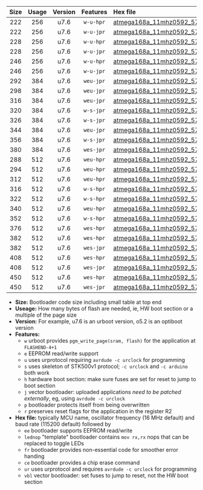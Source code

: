 |Size|Usage|Version|Features|Hex file|
|:-:|:-:|:-:|:-:|:--|
|222|256|u7.6|`w-u-hpr`|[atmega168a_11mhz0592_57600bps_ur.hex](https://raw.githubusercontent.com/stefanrueger/urboot/main//atmega168a_11mhz0592_57600bps_ur.hex)|
|222|256|u7.6|`w-u-jpr`|[atmega168a_11mhz0592_57600bps_ur_vbl.hex](https://raw.githubusercontent.com/stefanrueger/urboot/main//atmega168a_11mhz0592_57600bps_ur_vbl.hex)|
|228|256|u7.6|`w-u-hpr`|[atmega168a_11mhz0592_57600bps_lednop_ur.hex](https://raw.githubusercontent.com/stefanrueger/urboot/main//atmega168a_11mhz0592_57600bps_lednop_ur.hex)|
|228|256|u7.6|`w-u-jpr`|[atmega168a_11mhz0592_57600bps_lednop_ur_vbl.hex](https://raw.githubusercontent.com/stefanrueger/urboot/main//atmega168a_11mhz0592_57600bps_lednop_ur_vbl.hex)|
|246|256|u7.6|`w-u-hpr`|[atmega168a_11mhz0592_57600bps_lednop_fr_ur.hex](https://raw.githubusercontent.com/stefanrueger/urboot/main//atmega168a_11mhz0592_57600bps_lednop_fr_ur.hex)|
|246|256|u7.6|`w-u-jpr`|[atmega168a_11mhz0592_57600bps_lednop_fr_ur_vbl.hex](https://raw.githubusercontent.com/stefanrueger/urboot/main//atmega168a_11mhz0592_57600bps_lednop_fr_ur_vbl.hex)|
|292|384|u7.6|`weu-jpr`|[atmega168a_11mhz0592_57600bps_ee_ur_vbl.hex](https://raw.githubusercontent.com/stefanrueger/urboot/main//atmega168a_11mhz0592_57600bps_ee_ur_vbl.hex)|
|298|384|u7.6|`weu-jpr`|[atmega168a_11mhz0592_57600bps_ee_lednop_ur_vbl.hex](https://raw.githubusercontent.com/stefanrueger/urboot/main//atmega168a_11mhz0592_57600bps_ee_lednop_ur_vbl.hex)|
|316|384|u7.6|`weu-jpr`|[atmega168a_11mhz0592_57600bps_ee_lednop_fr_ur_vbl.hex](https://raw.githubusercontent.com/stefanrueger/urboot/main//atmega168a_11mhz0592_57600bps_ee_lednop_fr_ur_vbl.hex)|
|320|384|u7.6|`w-s-jpr`|[atmega168a_11mhz0592_57600bps_vbl.hex](https://raw.githubusercontent.com/stefanrueger/urboot/main//atmega168a_11mhz0592_57600bps_vbl.hex)|
|326|384|u7.6|`w-s-jpr`|[atmega168a_11mhz0592_57600bps_lednop_vbl.hex](https://raw.githubusercontent.com/stefanrueger/urboot/main//atmega168a_11mhz0592_57600bps_lednop_vbl.hex)|
|344|384|u7.6|`weu-jpr`|[atmega168a_11mhz0592_57600bps_ee_lednop_fr_ce_ur_vbl.hex](https://raw.githubusercontent.com/stefanrueger/urboot/main//atmega168a_11mhz0592_57600bps_ee_lednop_fr_ce_ur_vbl.hex)|
|356|384|u7.6|`w-s-jpr`|[atmega168a_11mhz0592_57600bps_lednop_fr_vbl.hex](https://raw.githubusercontent.com/stefanrueger/urboot/main//atmega168a_11mhz0592_57600bps_lednop_fr_vbl.hex)|
|380|384|u7.6|`wes-jpr`|[atmega168a_11mhz0592_57600bps_ee_vbl.hex](https://raw.githubusercontent.com/stefanrueger/urboot/main//atmega168a_11mhz0592_57600bps_ee_vbl.hex)|
|288|512|u7.6|`weu-hpr`|[atmega168a_11mhz0592_57600bps_ee_ur.hex](https://raw.githubusercontent.com/stefanrueger/urboot/main//atmega168a_11mhz0592_57600bps_ee_ur.hex)|
|294|512|u7.6|`weu-hpr`|[atmega168a_11mhz0592_57600bps_ee_lednop_ur.hex](https://raw.githubusercontent.com/stefanrueger/urboot/main//atmega168a_11mhz0592_57600bps_ee_lednop_ur.hex)|
|312|512|u7.6|`weu-hpr`|[atmega168a_11mhz0592_57600bps_ee_lednop_fr_ur.hex](https://raw.githubusercontent.com/stefanrueger/urboot/main//atmega168a_11mhz0592_57600bps_ee_lednop_fr_ur.hex)|
|316|512|u7.6|`w-s-hpr`|[atmega168a_11mhz0592_57600bps.hex](https://raw.githubusercontent.com/stefanrueger/urboot/main//atmega168a_11mhz0592_57600bps.hex)|
|322|512|u7.6|`w-s-hpr`|[atmega168a_11mhz0592_57600bps_lednop.hex](https://raw.githubusercontent.com/stefanrueger/urboot/main//atmega168a_11mhz0592_57600bps_lednop.hex)|
|340|512|u7.6|`weu-hpr`|[atmega168a_11mhz0592_57600bps_ee_lednop_fr_ce_ur.hex](https://raw.githubusercontent.com/stefanrueger/urboot/main//atmega168a_11mhz0592_57600bps_ee_lednop_fr_ce_ur.hex)|
|352|512|u7.6|`w-s-hpr`|[atmega168a_11mhz0592_57600bps_lednop_fr.hex](https://raw.githubusercontent.com/stefanrueger/urboot/main//atmega168a_11mhz0592_57600bps_lednop_fr.hex)|
|376|512|u7.6|`wes-hpr`|[atmega168a_11mhz0592_57600bps_ee.hex](https://raw.githubusercontent.com/stefanrueger/urboot/main//atmega168a_11mhz0592_57600bps_ee.hex)|
|382|512|u7.6|`wes-hpr`|[atmega168a_11mhz0592_57600bps_ee_lednop.hex](https://raw.githubusercontent.com/stefanrueger/urboot/main//atmega168a_11mhz0592_57600bps_ee_lednop.hex)|
|382|512|u7.6|`wes-jpr`|[atmega168a_11mhz0592_57600bps_ee_lednop_vbl.hex](https://raw.githubusercontent.com/stefanrueger/urboot/main//atmega168a_11mhz0592_57600bps_ee_lednop_vbl.hex)|
|408|512|u7.6|`wes-hpr`|[atmega168a_11mhz0592_57600bps_ee_lednop_fr.hex](https://raw.githubusercontent.com/stefanrueger/urboot/main//atmega168a_11mhz0592_57600bps_ee_lednop_fr.hex)|
|408|512|u7.6|`wes-jpr`|[atmega168a_11mhz0592_57600bps_ee_lednop_fr_vbl.hex](https://raw.githubusercontent.com/stefanrueger/urboot/main//atmega168a_11mhz0592_57600bps_ee_lednop_fr_vbl.hex)|
|450|512|u7.6|`wes-hpr`|[atmega168a_11mhz0592_57600bps_ee_lednop_fr_ce.hex](https://raw.githubusercontent.com/stefanrueger/urboot/main//atmega168a_11mhz0592_57600bps_ee_lednop_fr_ce.hex)|
|450|512|u7.6|`wes-jpr`|[atmega168a_11mhz0592_57600bps_ee_lednop_fr_ce_vbl.hex](https://raw.githubusercontent.com/stefanrueger/urboot/main//atmega168a_11mhz0592_57600bps_ee_lednop_fr_ce_vbl.hex)|

- **Size:** Bootloader code size including small table at top end
- **Useage:** How many bytes of flash are needed, ie, HW boot section or a multiple of the page size
- **Version:** For example, u7.6 is an urboot version, o5.2 is an optiboot version
- **Features:**
  + `w` urboot provides `pgm_write_page(sram, flash)` for the application at `FLASHEND-4+1`
  + `e` EEPROM read/write support
  + `u` uses urprotocol requiring `avrdude -c urclock` for programming
  + `s` uses skeleton of STK500v1 protocol; `-c urclock` and `-c arduino` both work
  + `h` hardware boot section: make sure fuses are set for reset to jump to boot section
  + `j` vector bootloader: uploaded applications *need to be patched externally*, eg, using `avrdude -c urclock`
  + `p` bootloader protects itself from being overwritten
  + `r` preserves reset flags for the application in the register R2
- **Hex file:** typically MCU name, oscillator frequency (16 MHz default) and baud rate (115200 default) followed by
  + `ee` bootloader supports EEPROM read/write
  + `lednop` "template" bootloader contains `mov rx,rx` nops that can be replaced to toggle LEDs
  + `fr` bootloader provides non-essential code for smoother error handing
  + `ce` bootloader provides a chip erase command
  + `ur` uses urprotocol and requires `avrdude -c urclock` for programming
  + `vbl` vector bootloader: set fuses to jump to reset, not the HW boot section
